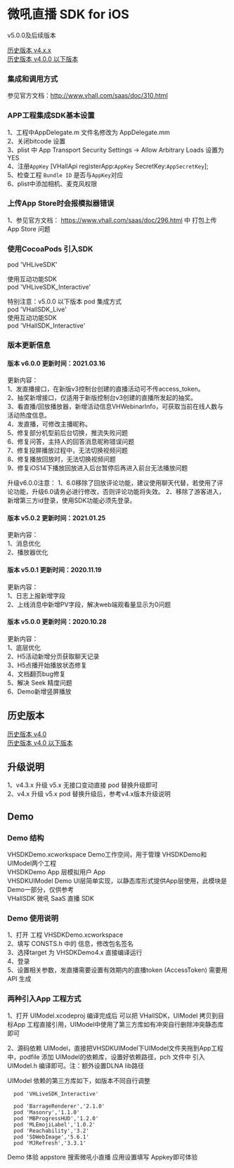# 微吼直播 SDK for iOS
 v5.0.0及后续版本<br>

[历史版本 v4.x.x](https://github.com/vhall/vhallsdk_live_ios_4.0)<br>
[历史版本 v4.0.0 以下版本](https://github.com/vhall/vhallsdk_live_ios)<br>

### 集成和调用方式

参见官方文档：http://www.vhall.com/saas/doc/310.html <br>

### APP工程集成SDK基本设置
1、工程中AppDelegate.m 文件名修改为 AppDelegate.mm<br>
2、关闭bitcode 设置<br>
3、plist 中 App Transport Security Settings -> Allow Arbitrary Loads 设置为YES<br>
4、注册`AppKey`  [VHallApi registerApp:`AppKey` SecretKey:`AppSecretKey`]; <br>
5、检查工程 `Bundle ID` 是否与`AppKey`对应 <br>
6、plist中添加相机、麦克风权限 <br>


### 上传App Store时会报模拟器错误
1、参见官方文档： https://www.vhall.com/saas/doc/296.html 中 打包上传 App Store 问题


### 使用CocoaPods 引入SDK
pod 'VHLiveSDK'<br>

使用互动功能SDK<br>
pod 'VHLiveSDK_Interactive'<br>

特别注意：v5.0.0 以下版本 pod 集成方式<br>
pod 'VHallSDK_Live'<br>
使用互动功能SDK<br>
pod 'VHallSDK_Interactive'<br>

### 版本更新信息
#### 版本 v6.0.0 更新时间：2021.03.16
更新内容：<br>
1、发直播接口，在新版v3控制台创建的直播活动可不传access_token。<br>
2、抽奖新增接口，仅适用于新版控制台v3创建的直播所发起的抽奖。<br>
3、看直播/回放播放器，新增活动信息VHWebinarInfo，可获取当前在线人数与活动热度信息。<br>
4、发直播，可修改主播昵称。<br>
5、修复部分机型前后台切换，推流失败问题<br>
6、修复问答，主持人的回答消息昵称错误问题<br>
7、修复投屏播放过程中，无法切换视频问题<br>
8、修复播放回放时，无法切换视频问题<br>
9、修复iOS14下播放回放进入后台暂停后再进入前台无法播放问题<br>

升级v6.0.0注意：
1、6.0移除了回放评论功能，建议使用聊天代替，若使用了评论功能，升级6.0请务必进行修改，否则评论功能将失效。
2、移除了游客进入，新增第三方id登录，使用SDK功能必须先登录。

#### 版本 v5.0.2 更新时间：2021.01.25
更新内容：<br>
1、消息优化<br>
2、播放器优化<br>

#### 版本 v5.0.1 更新时间：2020.11.19
更新内容：<br>
1、日志上报新增字段<br>
2、上线消息中新增PV字段，解决web端观看量显示为0问题<br>

#### 版本 v5.0.0 更新时间：2020.10.28
更新内容：<br>
1、底层优化<br>
2、H5活动新增分页获取聊天记录<br>
3、H5点播开始播放状态修复<br>
4、文档翻页bug修复<br>
5、解决 Seek 精度问题<br>
6、Demo新增竖屏播放<br>

## 历史版本 
[历史版本 v4.0](https://github.com/vhall/vhallsdk_live_ios4.0)<br>
[历史版本 v4.0 以下版本](https://github.com/vhall/vhallsdk_live_ios)<br>

## 升级说明
1、v4.3.x 升级 v5.x 无接口变动直接 pod 替换升级即可 <br>
2、v4.x 升级 v5.x pod 替换升级后，参考v4.x版本升级说明 <br>

## Demo

### Demo 结构
VHSDKDemo.xcworkspace   Demo工作空间，用于管理 VHSDKDemo和UIModel两个工程<br>
VHSDKDemo 	        App 层模拟用户 App  <br>
VHSDKUIModel            Demo UI层简单实现，以静态库形式提供App层使用，此模块是Demo一部分，仅供参考<br>
VHallSDK                微吼 SaaS 直播 SDK<br>

### Demo 使用说明
1、打开 工程 VHSDKDemo.xcworkspace <br>
2、填写 CONSTS.h 中的 信息，修改包名签名<br>
3、选择target 为 VHSDKDemo4.x 直接编译运行<br>
4、登录<br>
5、设置相关参数，发直播需要设置有效期内的直播token (AccessToken) 需要用 API 生成<br>
 


### 两种引入App 工程方式

1、打开 UIModel.xcodeproj 编译完成后 可以把  VHallSDK，UIModel 拷贝到目标App 工程直接引用，UIModel中使用了第三方库如有冲突自行删除冲突静态库即可<br>

2、源码依赖 UIModel，直接把VHSDKUIModel下UIModel文件夹拖到App工程中，podfile 添加 UIModel的依赖库，设置好依赖路径，pch 文件中 引入UIModel.h 编译即可。注：额外设置DLNA lib路径<br>

UIModel 依赖的第三方库如下，如版本不同自行调整
```
  pod 'VHLiveSDK_Interactive'

  pod 'BarrageRenderer','2.1.0'
  pod 'Masonry','1.1.0'
  pod 'MBProgressHUD','1.2.0'
  pod 'MLEmojiLabel','1.0.2'
  pod 'Reachability','3.2'
  pod 'SDWebImage','5.6.1'
  pod 'MJRefresh','3.3.1'
```

Demo 体验 appstore 搜索微吼小直播 应用设置填写 Appkey即可体验<br>

